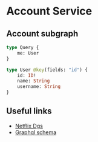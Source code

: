 # Account Service

## Account subgraph

```graphql
type Query {
    me: User
}

type User @key(fields: "id") {
    id: ID!
    name: String
    username: String
}
```

## Useful links
- [Netflix Dgs](https://netflix.github.io/dgs/)
- [Graphql schema](https://www.apollographql.com/docs/apollo-server/schema/schema/)

